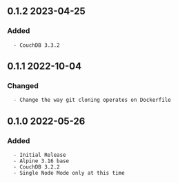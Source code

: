 ## 0.1.2 2023-04-25 <dave at tiredofit dot ca>

   ### Added
      - CouchDB 3.3.2


## 0.1.1 2022-10-04 <dave at tiredofit dot ca>

   ### Changed
      - Change the way git cloning operates on Dockerfile


## 0.1.0 2022-05-26 <dave at tiredofit dot ca>

   ### Added
      - Initial Release
      - Alpine 3.16 base
      - CouchDB 3.2.2
      - Single Node Mode only at this time


